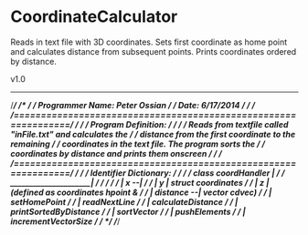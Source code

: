 CoordinateCalculator
====================

Reads in text file with 3D coordinates. Sets first coordinate as home point and calculates distance from subsequent points. Prints coordinates ordered by distance.<br>

v1.0

------------------

/*****************************************************************/
/*                                                               */
/*  Programmer Name: Peter Ossian                                */
/*  Date: 6/17/2014                                              */
/*                                                               */
/*===============================================================*/
/*                                                               */
/*  Program Definition:                                          */
/*                                                               */
/*   Reads from textfile called "inFile.txt" and calculates the  */
/*  distance from the first coordinate to the remaining          */
/*  coordinates in the text file. The program sorts the          */
/*  coordinates by distance and prints them onscreen             */
/*                                                               */
/*===============================================================*/
/*                                                               */
/*  Identifier Dictionary:                                       */
/*                                                               */
/*     class coordHandler  |                                     */
/*  _______________________|                                     */
/* /                                                             */
/* | x           --|                                             */
/* | y             |__ struct coordinates                        */
/* | z             |    (defined as coordinates hpoint &         */
/* | distance    --|            vector<coordinates> cdvec)       */
/* | setHomePoint                                                */
/* | readNextLine                                                */
/* | calculateDistance                                           */
/* | printSortedByDistance                                       */
/* | sortVector                                                  */
/* | pushElements                                                */
/* | incrementVectorSize                                         */
/*                                                               */
/*****************************************************************/
